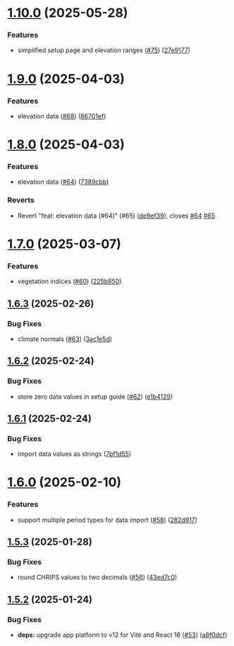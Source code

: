 # [1.10.0](https://github.com/dhis2/climate-app/compare/v1.9.0...v1.10.0) (2025-05-28)


### Features

* simplified setup page and elevation ranges  ([#75](https://github.com/dhis2/climate-app/issues/75)) ([27e9177](https://github.com/dhis2/climate-app/commit/27e91770b19520cf673069f4ac239306ec56ac48))

# [1.9.0](https://github.com/dhis2/climate-app/compare/v1.8.0...v1.9.0) (2025-04-03)


### Features

* elevation data ([#68](https://github.com/dhis2/climate-app/issues/68)) ([86701ef](https://github.com/dhis2/climate-app/commit/86701efb5c9a80243d7ed3e87c41108478627482))

# [1.8.0](https://github.com/dhis2/climate-app/compare/v1.7.0...v1.8.0) (2025-04-03)


### Features

* elevation data ([#64](https://github.com/dhis2/climate-app/issues/64)) ([7389cbb](https://github.com/dhis2/climate-app/commit/7389cbbd3b21e38d5a544dd95dae16c828f553ff))


### Reverts

* Revert "feat: elevation data (#64)" (#65) ([de9ef39](https://github.com/dhis2/climate-app/commit/de9ef3910f9575a7c8cb1b0d5cc69153a61682d8)), closes [#64](https://github.com/dhis2/climate-app/issues/64) [#65](https://github.com/dhis2/climate-app/issues/65)

# [1.7.0](https://github.com/dhis2/climate-app/compare/v1.6.3...v1.7.0) (2025-03-07)


### Features

* vegetation indices ([#60](https://github.com/dhis2/climate-app/issues/60)) ([225b850](https://github.com/dhis2/climate-app/commit/225b8509d1fbf5676379c16393f6032057a0b5ce))

## [1.6.3](https://github.com/dhis2/climate-app/compare/v1.6.2...v1.6.3) (2025-02-26)


### Bug Fixes

* climate normals ([#63](https://github.com/dhis2/climate-app/issues/63)) ([3ac1e5d](https://github.com/dhis2/climate-app/commit/3ac1e5d8ac52799cb7c17fb72a5fb2ffbb698020))

## [1.6.2](https://github.com/dhis2/climate-app/compare/v1.6.1...v1.6.2) (2025-02-24)


### Bug Fixes

* store zero data values in setup guide ([#62](https://github.com/dhis2/climate-app/issues/62)) ([e1b4129](https://github.com/dhis2/climate-app/commit/e1b412960c13feb7af058e6d05e3b079c22642cf))

## [1.6.1](https://github.com/dhis2/climate-app/compare/v1.6.0...v1.6.1) (2025-02-24)


### Bug Fixes

* import data values as strings ([7bf1d55](https://github.com/dhis2/climate-app/commit/7bf1d55960574f41af9b391d6c762c5271237e77))

# [1.6.0](https://github.com/dhis2/climate-app/compare/v1.5.3...v1.6.0) (2025-02-10)


### Features

* support multiple period types for data import ([#58](https://github.com/dhis2/climate-app/issues/58)) ([282d917](https://github.com/dhis2/climate-app/commit/282d9174f5346cae6b46e8f9662186e210786687))

## [1.5.3](https://github.com/dhis2/climate-app/compare/v1.5.2...v1.5.3) (2025-01-28)


### Bug Fixes

* round CHRIPS values to two decimals ([#56](https://github.com/dhis2/climate-app/issues/56)) ([43ed7c0](https://github.com/dhis2/climate-app/commit/43ed7c0f6aeb3957393c151d5f4924be030e3fa9))

## [1.5.2](https://github.com/dhis2/climate-app/compare/v1.5.1...v1.5.2) (2025-01-24)


### Bug Fixes

* **deps:** upgrade app platform to v12 for Vite and React 18 ([#53](https://github.com/dhis2/climate-app/issues/53)) ([a8f0dcf](https://github.com/dhis2/climate-app/commit/a8f0dcfb3fd052638f0aa5061fed0484bcab2f47))

